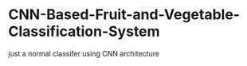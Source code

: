 # CNN-Based-Fruit-and-Vegetable-Classification-System
just a normal classifer using CNN architecture
